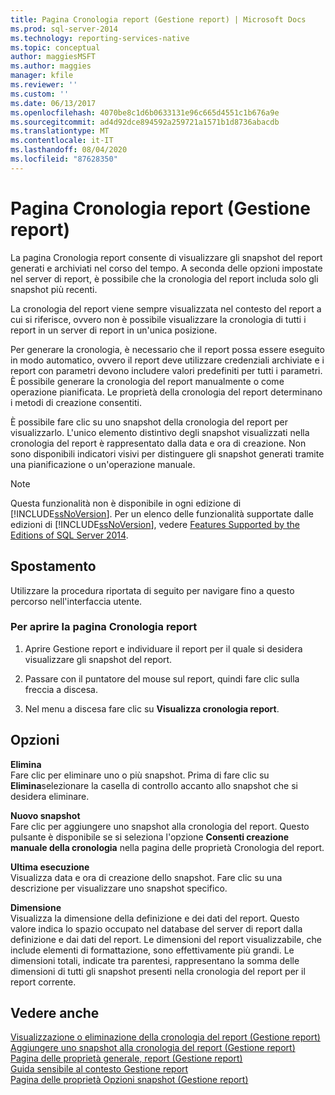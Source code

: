 ```yaml
---
title: Pagina Cronologia report (Gestione report) | Microsoft Docs
ms.prod: sql-server-2014
ms.technology: reporting-services-native
ms.topic: conceptual
author: maggiesMSFT
ms.author: maggies
manager: kfile
ms.reviewer: ''
ms.custom: ''
ms.date: 06/13/2017
ms.openlocfilehash: 4070be8c1d6b0633131e96c665d4551c1b676a9e
ms.sourcegitcommit: ad4d92dce894592a259721a1571b1d8736abacdb
ms.translationtype: MT
ms.contentlocale: it-IT
ms.lasthandoff: 08/04/2020
ms.locfileid: "87628350"
---
```

# <a name="report-history-page-report-manager"></a>Pagina Cronologia report (Gestione report)

La pagina Cronologia report consente di visualizzare gli snapshot del report generati e archiviati nel corso del tempo. A seconda delle opzioni impostate nel server di report, è possibile che la cronologia del report includa solo gli snapshot più recenti.  
  

La cronologia del report viene sempre visualizzata nel contesto del report a cui si riferisce, ovvero non è possibile visualizzare la cronologia di tutti i report in un server di report in un'unica posizione.  
  
Per generare la cronologia, è necessario che il report possa essere eseguito in modo automatico, ovvero il report deve utilizzare credenziali archiviate e i report con parametri devono includere valori predefiniti per tutti i parametri. È possibile generare la cronologia del report manualmente o come operazione pianificata. Le proprietà della cronologia del report determinano i metodi di creazione consentiti.  
  
È possibile fare clic su uno snapshot della cronologia del report per visualizzarlo. L'unico elemento distintivo degli snapshot visualizzati nella cronologia del report è rappresentato dalla data e ora di creazione. Non sono disponibili indicatori visivi per distinguere gli snapshot generati tramite una pianificazione o un'operazione manuale.  
  
> [!NOTE]  
>  Questa funzionalità non è disponibile in ogni edizione di [!INCLUDE[ssNoVersion](../includes/ssnoversion-md.md)]. Per un elenco delle funzionalità supportate dalle edizioni di [!INCLUDE[ssNoVersion](../includes/ssnoversion-md.md)], vedere [Features Supported by the Editions of SQL Server 2014](../../2014/getting-started/features-supported-by-the-editions-of-sql-server-2014.md).  
  
## <a name="navigation"></a>Spostamento  
 Utilizzare la procedura riportata di seguito per navigare fino a questo percorso nell'interfaccia utente.  
  
### <a name="to-open-the-report-history-page"></a>Per aprire la pagina Cronologia report  
  
1.  Aprire Gestione report e individuare il report per il quale si desidera visualizzare gli snapshot del report.  
  
2.  Passare con il puntatore del mouse sul report, quindi fare clic sulla freccia a discesa.  
  
3.  Nel menu a discesa fare clic su **Visualizza cronologia report**.  
  
## <a name="options"></a>Opzioni  
 **Elimina**  
 Fare clic per eliminare uno o più snapshot. Prima di fare clic su **Elimina**selezionare la casella di controllo accanto allo snapshot che si desidera eliminare.  
  
 **Nuovo snapshot**  
 Fare clic per aggiungere uno snapshot alla cronologia del report. Questo pulsante è disponibile se si seleziona l'opzione **Consenti creazione manuale della cronologia** nella pagina delle proprietà Cronologia del report.  
  
 **Ultima esecuzione**  
 Visualizza data e ora di creazione dello snapshot. Fare clic su una descrizione per visualizzare uno snapshot specifico.  
  
 **Dimensione**  
 Visualizza la dimensione della definizione e dei dati del report. Questo valore indica lo spazio occupato nel database del server di report dalla definizione e dai dati del report. Le dimensioni del report visualizzabile, che include elementi di formattazione, sono effettivamente più grandi. Le dimensioni totali, indicate tra parentesi, rappresentano la somma delle dimensioni di tutti gli snapshot presenti nella cronologia del report per il report corrente.  
  
## <a name="see-also"></a>Vedere anche  
 [Visualizzazione o eliminazione della cronologia del report &#40;Gestione report&#41;](../../2014/reporting-services/view-or-delete-report-history-report-manager.md)   
 [Aggiungere uno snapshot alla cronologia del report &#40;Gestione report&#41;](report-server/add-a-snapshot-to-report-history-report-manager.md)   
 [Pagina delle proprietà generale, report &#40;Gestione report&#41;](../../2014/reporting-services/general-properties-page-reports-report-manager.md)   
 [Guida sensibile al contesto Gestione report](../../2014/reporting-services/report-manager-f1-help.md)   
 [Pagina delle proprietà Opzioni snapshot &#40;Gestione report&#41;](../../2014/reporting-services/snapshot-options-properties-page-report-manager.md)